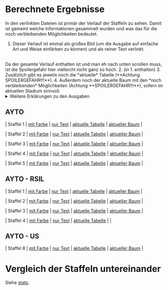 # Berechnete Ergebnisse

In den verlinkten Dateien ist primär der Verlauf der Staffeln zu sehen. Damit
ist gemeint welche Informationen gesammelt wurden und was das für die noch
verbleibenden Möglichkeiten bedeutet.

1. Dieser Verlauf ist einmal als großes Bild (um die Ausgabe auf einfache Art und
Weise einfärben zu können) und als reiner Text verlinkt.
<br>
Da der gesamte Verlauf enthalten ist und man eh nach unten scrollen muss, ist die
Spoilergefahr hier vielleicht nicht ganz so hoch.
2. (in 1. enthalten)
3. Zusätzlich gibt es jeweils noch die *aktuelle* Tabelle (**Achtung SPOILERGEFAHR!!!**).
4. Außerdem noch der aktuelle Baum mit den *noch verbleibenden* Möglichkeiten (Achtung
**SPOILERGEFAHR!!!**), sofern im aktuellen Stadium sinnvoll.

<details><summary>Weitere Erklärungen zu den Ausgaben</summary>

## Normale Ausgaben
Vor der jeweiligen Tabelle kommt immer nochmal was genau als Einschränkung/Constraint dazu kam. Die genannte Episode bezieht sich dabei immer auf die Episode in der das ganze aufgelöst wurde.

Das ganze `I` (Informationsgehalt) / `H` (Entropie, steht hinter wie viele Möglichkeiten noch übrig sind) ist der Versuch einzuschätzen wie viel eine Entscheidung gebracht hat und wie weit sie noch vom Ziel entfernt sind. Das ganze kommt aus der Informationstheorie.

`Pr[lights]`: Zeigt an wie Wahrscheinlich welche Anzahl an Lichtern ist nachdem festgelegt wurde wer in die Matchbox geht / miteinander sitzt (aber das Ergebnis eben nocht nicht bekannt ist).

`E[lights]`: Ist der Erwartungswert, wieviele Lichter im Schnitt angehen sollten.

## Baum
Im Baum ist die erste Zeile (entspricht der Person aus Set A) auf einer Ebene
immer fest. Somit steht jede Ebene für due Zuweisung einer (oder mehreren)
Person aus SetB zu der fixen Person aus SetA.

Bereits sicher feststehende Matches (sei es durch eine Matchingnight oder durch
Ausschlussverfahren) werden in die oberen Ebenen geschoben. Auch sonst werden
die Ebenen so sortiert, dass die Anzahl der *verschiedenen* Matches von oben
nach unten ansteigt.

</details>

## AYTO

| Staffel 1 | [mit Farbe](s01/s01.col.png) | [nur Text](s01/s01.txt) | [aktuelle Tabelle](s01/s01_tab.png) | [aktueller Baum](s01/s01.pdf) |

| Staffel 2 | [mit Farbe](s02/s02.col.png) | [nur Text](s02/s02.txt) | [aktuelle Tabelle](s02/s02_tab.png) | [aktueller Baum](s02/s02.pdf) |

| Staffel 3 | [mit Farbe](s03/s03.col.png) | [nur Text](s03/s03.txt) | [aktuelle Tabelle](s03/s03_tab.png) | [aktueller Baum](s03/s03.pdf) |

| Staffel 4 | [mit Farbe](s04/s04.col.png) | [nur Text](s04/s04.txt) | [aktuelle Tabelle](s04/s04_tab.png) | [aktueller Baum](s04/s04.pdf) |

| Staffel 5 | [mit Farbe](s05/s05.col.png) | [nur Text](s05/s05.txt) | [aktuelle Tabelle](s05/s05_tab.png) | [aktueller Baum](s05/s05.pdf) |

## AYTO - RSIL

| Staffel 1 | [mit Farbe](s01r/s01r.col.png) | [nur Text](s01r/s01r.txt) | [aktuelle Tabelle](s01r/s01r_tab.png) | [aktueller Baum](s01r/s01r.pdf) |

| Staffel 2 | [mit Farbe](s02r/s02r.col.png) | [nur Text](s02r/s02r.txt) | [aktuelle Tabelle](s02r/s02r_tab.png) | [aktueller Baum](s02r/s02r.pdf) |

| Staffel 3 | [mit Farbe](s03r/s03r.col.png) | [nur Text](s03r/s03r.txt) | [aktuelle Tabelle](s03r/s03r_tab.png) | [aktueller Baum](s03r/s03r.pdf) |

| Staffel 4 | [mit Farbe](s04r/s04r.col.png) | [nur Text](s04r/s04r.txt) | [aktuelle Tabelle](s04r/s04r_tab.png) | |

## AYTO - US

| Staffel 8 | [mit Farbe](us08/us08.col.png) | [nur Text](us08/us08.txt) | [aktuelle Tabelle](us08/us08_tab.png) | [aktueller Baum](us08/us08.pdf) |

# Vergleich der Staffeln untereinander

Siehe [stats](stats.html).
